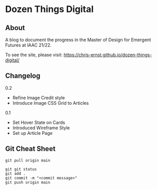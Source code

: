 # Dozen Things Digital

## About

A blog to document the progress in the Master of Design for Emergent Futures at IAAC 21/22. 

To see the site, please visit: https://chris-ernst.github.io/dozen-things-digital/

## Changelog

0.2
- Refine Image Credit style
- Introduce Image CSS Grid to Articles


0.1
- Set Hover State on Cards
- Introduced Wireframe Style
- Set up Article Page


## Git Cheat Sheet

```
git pull origin main

git git status
git add .
git commit -m "<commit message>"
git push origin main
```

